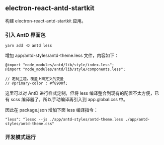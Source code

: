 ## electron-react-antd-startkit

构建 electron-react-antd-startkit 应用。

### 引入 AntD 界面包

```
yarn add -D antd less
```

增加 app/antd-styles/antd-theme.less 文件，内容如下：

```
@import "node_modules/antd/lib/style/index.less";
@import "node_modules/antd/lib/style/components.less";

// 定制主题，覆盖上面定义的变量
// @primary-color : #f8900f;
```

这里可以对 AntD 进行样式定制，但将 less 编译整合到现有的配置不太方便，已有 scss 编译器了，所以手动编译再引入到 app.global.css 中。

因此在 package.json 增加下面 less 编译指令：

```
"less": "lessc --js ./app/antd-styles/antd-theme.less ./app/antd-styles/antd-theme.css"
```

### 开发模式运行
